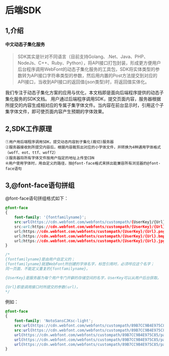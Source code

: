# 后端SDK

## 1,介绍

#### 中文动态子集化服务
>SDK其实是针对不同语言（目前支持Golang、.Net、Java、PHP、NodeJs、C++、Ruby、Python），将API接口打包封装，形成更方便用户后台程序调用WebFont的动态子集化服务的工具包，SDK将实体类型的参数转为API接口字符串类型的参数，然后用内置的Post方法提交到对应的API接口，当收到API接口的返回值(json类型)时，将返回值实体化。

我们专注于动态子集化方案的应用与优化，本文档即是面向后端程序提供的动态子集化服务的SDK文档。
用户通过后端程序调用SDK，提交页面内容，服务器根据所提交的内容生成相对应的专属子集字体文件。当内容在前台显示时，引用这个子集字体文件，即可使页面内容产生预期的字体效果。


## 2,SDK工作原理   
    ①用户用后端程序调用SDK，提交动态内容到子集化(裁切)服务器
    ②服务器接收到所提交内容后，根据内容裁剪出对应的小字体文件，并转换为4种通用字体格式（woff、eot、ttf、woff2）
    ③服务器将所有字体文件按用户指定的地址上传至CDN
    ④用户使用字体时，用自定义的路径，按@font-face格式来拼出能兼容所有浏览器的@font-face语句
   
   
## 3,@font-face语句拼组
@font-face语句拼组格式如下：
```css
@font-face
{
    font-family: '{fontfamilyname}';
    src:url(https://cdn.webfont.com/webfonts/custompath/{UserKey}/{Url}.gif);
    src:url(https://cdn.webfont.com/webfonts/custompath/{UserKey}/{Url}.gif#iefix) format('embedded-opentype'),
    url(https://cdn.webfont.com/webfonts/custompath/{UserKey}/{Url}.png) format('woff2'),
    url(https://cdn.webfont.com/webfonts/custompath/{UserKey}/{Url}.bmp) format('woff'),
    url(https://cdn.webfont.com/webfonts/custompath/{UserKey}/{Url}.jpg) format('truetype');
}

/* 
{fontfamilyname}是由用户自定义的；
{fontfamilyname}就是WebFont所创建的字体名字，标签引用时，必须呼应这个名字；
同一页面，不能定义重复的{fontfamilyname}。

{UserKey}是服务器为每个用户专门开僻的存储空间的名字，UserKey可以从用户后台获取。

{Url}即是调用接口时所提交的参数(url)。
*/
```
例如：
```css
@font-face
{
    font-family: 'NotoSansCJKsc-light';
    src:url(https://cdn.webfont.com/webfonts/custompath/89B7CC9B4E975C85/page15.gif);
    src:url(https://cdn.webfont.com/webfonts/custompath/89B7CC9B4E975C85/page15.gif#iefix) format('embedded-opentype'),
    url(https://cdn.webfont.com/webfonts/custompath/89B7CC9B4E975C85/page15.png) format('woff2'),
    url(https://cdn.webfont.com/webfonts/custompath/89B7CC9B4E975C85/page15.bmp) format('woff'),
    url(https://cdn.webfont.com/webfonts/custompath/89B7CC9B4E975C85/page15.jpg) format('truetype');
}
```
